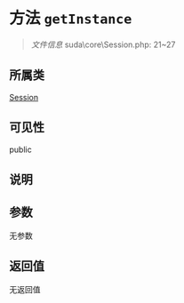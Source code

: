 # 方法 `getInstance`

> *文件信息* suda\core\Session.php: 21~27

## 所属类 

[Session](../Session.md)

## 可见性

public

## 说明



## 参数


无参数


## 返回值

无返回值
